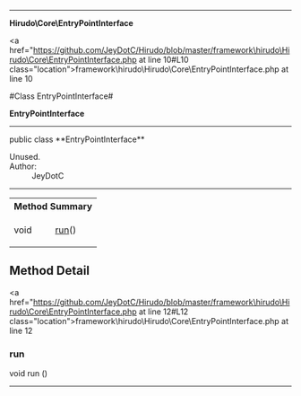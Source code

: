 
- - -

**Hirudo\Core\EntryPointInterface**


<a href="https://github.com/JeyDotC/Hirudo/blob/master/framework\hirudo\Hirudo\Core\EntryPointInterface.php at line 10#L10 class="location">framework\hirudo\Hirudo\Core\EntryPointInterface.php at line 10</a>

#Class EntryPointInterface#

**EntryPointInterface**




- - -

<p class="signature">public  class **EntryPointInterface**</p>

<div class="comment" id="overview_description"><p></p></div>

<dl>
<dt>Unused.</dt>
<dt>Author:</dt>
<dd>JeyDotC</dd>
</dl>


- - -

<table id="summary_method">
<tr><th colspan="2">Method Summary</th></tr>
<tr>
<td><span class='k'></span> <span class='nx'>void</span></td>
<td class="description"><p class="name"><a href="#run">run</a>()</p></td>
</tr>
</table>

<h2 id="detail_method">Method Detail</h2>

<a href="https://github.com/JeyDotC/Hirudo/blob/master/framework\hirudo\Hirudo\Core\EntryPointInterface.php at line 12#L12 class="location">framework\hirudo\Hirudo\Core\EntryPointInterface.php at line 12</a>

<h3 id="run()">run</h3>
<span class='k'></span> <span class='nx'>void</span> <span class='nf'>run</span> ()

<div class="details">
</div>

- - -

